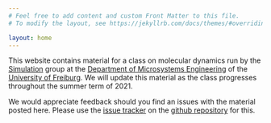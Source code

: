 ```yaml
---
# Feel free to add content and custom Front Matter to this file.
# To modify the layout, see https://jekyllrb.com/docs/themes/#overriding-theme-defaults

layout: home
---
```


This website contains material for a class on molecular dynamics run by the [Simulation][simulation] group at the
[Department of Microsystems Engineering][imtek] of the [University of Freiburg][unifreiburg]. We will update
this material as the class progresses throughout the summer term of 2021.

We would appreciate feedback should you find an issues with the material posted here. Please use the [issue tracker][issue] on the [github repository][github] for this.


[simulation]: https://www.imtek.de/laboratories/simulation/simulation
[imtek]: https://www.imtek.de/
[unifreiburg]: https://uni-freiburg.de/
[issue]: https://github.com/IMTEK-Simulation/MolecularDynamics/issues
[github]: https://github.com/IMTEK-Simulation/MolecularDynamics
